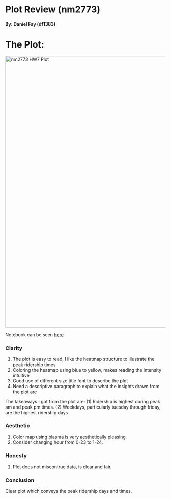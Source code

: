 
# Plot Review (nm2773)
#### By: Daniel Fay (df1383)

# The Plot:
<img src="https://github.com/nmonarizqa/PUI2016_nm2773/blob/master/HW7_nm2773/ridership_june-september.png"
alt="nm2773 HW7 Plot" width="850">

Notebook can be seen [here](https://github.com/nmonarizqa/PUI2016_nm2773/blob/master/HW7_nm2773/HW7_nm2773.ipynb)

### Clarity
1. The plot is easy to read, I like the heatmap structure to illustrate the peak ridership times
2. Coloring the heatmap using blue to yellow, makes reading the intensity intuitive
3. Good use of different size title font to describe the plot
4. Need a descriptive paragraph to explain what the insights drawn from the plot are

The takeaways I got from the plot are: (1) Ridership is highest during peak am and peak pm times. (2) Weekdays, particularly tuesday through friday, are the highest ridership days

### Aesthetic
1. Color map using plasma is very aesthetically pleasing.
2. Consider changing hour from 0-23 to 1-24.

### Honesty
1. Plot does not miscontrue data, is clear and fair.

### Conclusion
Clear plot which conveys the peak ridership days and times.
